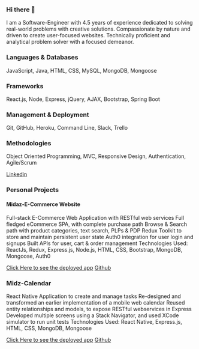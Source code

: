 ### Hi there 👋

I am a Software-Engineer with 4.5 years of experience dedicated to solving real-world problems with creative solutions. Compassionate by nature and driven to create user-focused websites. Technically proficient and analytical problem solver with a focused demeanor.

### Languages & Databases

JavaScript, Java, HTML, CSS, MySQL, MongoDB, Mongoose

### Frameworks 

React.js, Node, Express, jQuery, AJAX, Bootstrap, Spring Boot

### Management & Deployment

Git, GitHub, Heroku, Command Line, Slack, Trello

### Methodologies

Object Oriented Programming, MVC, Responsive Design, Authentication, Agile/Scrum


[Linkedin](https://www.linkedin.com/in/madhumida-sanjeeviraj/) 

### Personal Projects

#### Midaz-E-Commerce Website

Full-stack E-Commerce Web Application with RESTful web services
Full fledged eCommerce SPA, with complete purchase path
Browse & Search path with product categories, text search, PLPs & PDP
Redux Toolkit to store and maintain persistent user state
Auth0 integration for user login and signups
Built APIs for user, cart & order management
Technologies Used: ReactJs, Redux, Express.js, Node.js, HTML, CSS, Bootstrap, MongoDB, Mongoose, Auth0

[Click Here to see the deployed app](https://dashing-narwhal-387b3f.netlify.app/)
[Github](https://github.com/madhu-mida/midaz-ecommerce-frontend)


### Midz-Calendar
React Native Application to create and manage tasks
Re-designed and transformed an earlier implementation of a mobile web calendar
Reused entity relationships and models, to expose RESTful webservices in Express 
Developed multiple screens using a Stack Navigator, and used XCode simulator to run unit tests
Technologies Used: React Native, Express.js, HTML, CSS, MongoDB, Mongoose

[Click Here to see the deployed app](https://expo.dev/@madhumida/rn-calendar-todo?serviceType=classic&distribution=expo-go)
[Github](https://github.com/madhu-mida/react-native-calendar-todo)
